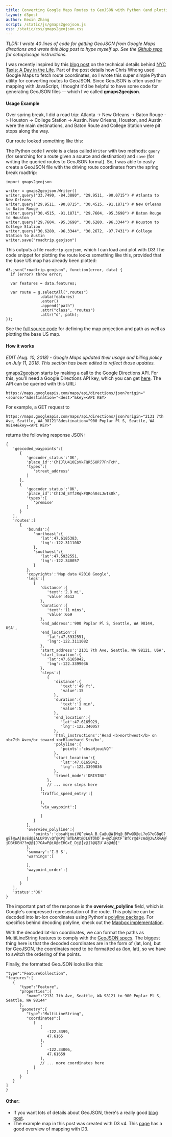 ```yaml
---
title: Converting Google Maps Routes to GeoJSON with Python (and plotting the result with D3)
layout: d3post
author: Kexin Zhang
script: /static/js/gmaps2geojson.js
css: /static/css/gmaps2geojson.css
---
```


*TLDR: I wrote 40 lines of code for getting GeoJSON from Google Maps directions and wrote this blog post to hype myself up. See the [Github repo](https://github.com/kexin-zhang/gmaps2geojson) for setup/usage instructions.*

I was recently inspired by this [blog post](https://chriswhong.com/data-visualization/taxitechblog1/) on the technical details behind [NYC Taxis: A Day in the Life](http://chriswhong.github.io/nyctaxi/). Part of the post details how Chris Whong used Google Maps to fetch route coordinates, so I wrote this super simple Python utility for converting routes to GeoJSON. Since GeoJSON is often used for mapping with JavaScript, I thought it'd be helpful to have some code for generating GeoJSON files -- which I've called **gmaps2geojson**.

#### Usage Example
Over spring break, I did a road trip: Atlanta -> New Orleans -> Baton Rouge -> Houston -> College Station -> Austin. New Orleans, Houston, and Austin were the main destinations, and Baton Route and College Station were pit stops along the way.

Our route looked something like this:

<div id="map"></div>

The Python code I wrote is a class called `Writer` with two methods: `query` (for searching for a route given a source and destination) and `save` (for writing the queried routes to GeoJSON format). So, I was able to easily create a GeoJSON file with the driving route coordinates from the spring break roadtrip:
```
import gmaps2geojson

writer = gmaps2geojson.Writer()
writer.query("33.7490, -84.3880", "29.9511, -90.0715") # Atlanta to New Orleans
writer.query("29.9511, -90.0715", "30.4515, -91.1871") # New Orleans to Baton Rouge
writer.query("30.4515, -91.1871", "29.7604, -95.3698") # Baton Rouge to Houston
writer.query("29.7604, -95.3698", "30.6280, -96.3344") # Houston to College Station
writer.query("30.6280, -96.3344", "30.2672, -97.7431") # College Station to Austin
writer.save("roadtrip.geojson")
```

This outputs a file `roadtrip.geojson`, which I can load and plot with D3! The code snippet for plotting the route looks something like this, provided that the base US map has already been plotted:

```
d3.json("roadtrip.geojson", function(error, data) {
  if (error) throw error;

  var features = data.features;

  var route = g.selectAll(".routes")
               .data(features)
               .enter()
               .append("path")
               .attr("class", "routes")
               .attr("d", path);
});
```

See the [full source code](https://github.com/kexin-zhang/kexin-zhang.github.io/blob/master/static/js/gmaps2geojson.js) for defining the map projection and path as well as plotting the base US map.

#### How it works
*EDIT (Aug. 10, 2018) - Google Maps updated their usage and billing policy on July 11, 2018. This section has been edited to reflect those updates.*

[gmaps2geojson](https://github.com/kexin-zhang/gmaps2geojson/blob/master/gmaps2geojson/writer.py) starts by making a call to the Google Directions API. For this, you'll need a Google Directions API key, which you can get [here](https://developers.google.com/maps/documentation/directions/start). The API can be queried with this URL:
```
https://maps.googleapis.com/maps/api/directions/json?origin="<source>"&destination="<dest>"&key=<API KEY>
```

For example, a GET request to
```
https://maps.googleapis.com/maps/api/directions/json?origin="2131 7th Ave, Seattle, WA 98121"&destination="900 Poplar Pl S, Seattle, WA 98144&key=<API KEY>"
```
returns the following response JSON:

```
{  
   'geocoded_waypoints':[  
      {  
         'geocoder_status':'OK',
         'place_id':'ChIJlU410EsVkFQR5S8R77FnTcM',
         'types':[  
            'street_address'
         ]
      },
      {  
         'geocoder_status':'OK',
         'place_id':'ChIJd_ETfJRqkFQRoh0sLJwIs8k',
         'types':[  
            'premise'
         ]
      }
   ],
   'routes':[  
      {  
         'bounds':{  
            'northeast':{  
               'lat':47.6185383,
               'lng':-122.3111082
            },
            'southwest':{  
               'lat':47.5932551,
               'lng':-122.340057
            }
         },
         'copyrights':'Map data ©2018 Google',
         'legs':[  
            {  
               'distance':{  
                  'text':'2.9 mi',
                  'value':4612
               },
               'duration':{  
                  'text':'11 mins',
                  'value':669
               },
               'end_address':'900 Poplar Pl S, Seattle, WA 98144, USA',
               'end_location':{  
                  'lat':47.5932551,
                  'lng':-122.3111082
               },
               'start_address':'2131 7th Ave, Seattle, WA 98121, USA',
               'start_location':{  
                  'lat':47.6165042,
                  'lng':-122.3399036
               },
               'steps':[  
                  {  
                     'distance':{  
                        'text':'49 ft',
                        'value':15
                     },
                     'duration':{  
                        'text':'1 min',
                        'value':5
                     },
                     'end_location':{  
                        'lat':47.6165929,
                        'lng':-122.340057
                     },
                     'html_instructions':'Head <b>northwest</b> on <b>7th Ave</b> toward <b>Blanchard St</b>',
                     'polyline':{  
                        'points':'cbsaHjouiVQ^'
                     },
                     'start_location':{  
                        'lat':47.6165042,
                        'lng':-122.3399036
                     },
                     'travel_mode':'DRIVING'
                  },
                  // ... more steps here
               ],
               'traffic_speed_entry':[  

               ],
               'via_waypoint':[  

               ]
            }
         ],
         'overview_polyline':{  
            'points':'cbsaHjouiVQ^eAoA_B_Ca@u@W]Mq@_BPw@D@eL?eG?eGBgG?gEl@wA|BsEd@iALUPO\\Qf@KP@`BTbARt@JLGTDhD`A~@Zl@RtF`BfCr@dFzAd@JvARvA@lACnAGhAOfAa@`CmA`BcA|FiExEkDfCqBnDqC|@{@pAuAbAqAxB{C~FeI~B{CjBsBb@]`BiAdAi@f@Of@SNDd@?jDBtDBH??m@@}J?OAwP@iO@cEHGxE_Dj@[z@]l@QZU`Ao@d@['
         },
         'summary':'I-5 S',
         'warnings':[  

         ],
         'waypoint_order':[  

         ]
      }
   ],
   'status':'OK'
}
```

The important part of the response is the **overview_polyline** field, which is Google's compressed representation of the route. This polyline can be decoded into lat-lon coordinates using Python's [polyline package](https://pypi.org/project/polyline/). For specifics behind decoding polyline, check out the [Mapbox implementation](https://github.com/mapbox/polyline).

With the decoded lat-lon coordinates, we can format the paths as MultiLineString features to comply with the [GeoJSON specs](https://tools.ietf.org/html/rfc7946). The biggest thing here is that the decoded coordinates are in the form of (lat, lon), but for GeoJSON, the coordinates need to be formatted as (lon, lat), so we have to switch the ordering of the points.

Finally, the formatted GeoJSON looks like this:
```
"type":"FeatureCollection",
"features":[  
   {  
      "type":"Feature",
      "properties":{  
         "name":"2131 7th Ave, Seattle, WA 98121 to 900 Poplar Pl S, Seattle, WA 98144"
      },
      "geometry":{  
         "type":"MultiLineString",
         "coordinates":[  
            [  
               [  
                  -122.3399,
                  47.6165
               ],
               [  
                  -122.34006,
                  47.61659
               ],
               // ... more coordinates here
            ]
         ]
      }
   }
]
}
```

#### Other:
* If you want lots of details about GeoJSON, there's a really good [blog post](https://macwright.org/2015/03/23/geojson-second-bite.html).
* The example map in this post was created with D3 v4. This [page](http://duspviz.mit.edu/d3-workshop/mapping-data-with-d3/) has a good overview of mapping with D3.
